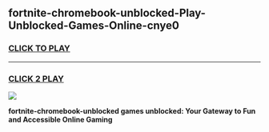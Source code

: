 
## fortnite-chromebook-unblocked-Play-Unblocked-Games-Online-cnye0
<h3>
<a href="https://premium76.site?title=fortnite-chromebook-unblocked&ref=25A">CLICK TO PLAY</a></h3>
<hr>

<h3>
<a href="https://premium76.site?title=fortnite-chromebook-unblocked&ref=25A">CLICK 2 PLAY</a>
  
</h3>

<a href="https://premium76.site?title=fortnite-chromebook-unblocked&ref=25A"><img src="https://clearcache.store/games.png"></a>


**fortnite-chromebook-unblocked games unblocked: Your Gateway to Fun and Accessible Online Gaming**
